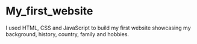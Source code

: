 # My_first_website
I used HTML, CSS and JavaScript to build my first website showcasing my background, history, country, family and hobbies.



